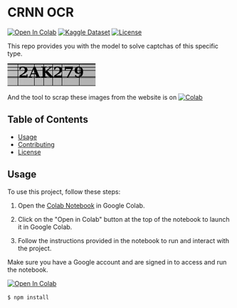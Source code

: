 # CRNN OCR 
[![Open In Colab](https://colab.research.google.com/assets/colab-badge.svg)](https://colab.research.google.com/drive/1Fa_WgMyz9ZrWhPtcJ1DGR5GiQuix_1wM?usp=sharing)
[![Kaggle Dataset](https://img.shields.io/badge/Kaggle-Dataset-blue.svg)](https://www.kaggle.com/datasets/sandeep1507/captchaimgdata)
[![License](https://img.shields.io/badge/license-MIT-blue.svg)](https://opensource.org/licenses/MIT)

This repo provides you with the model to solve captchas of this specific type.

![Image Alt Text](Data/testset/2AK279.jpeg)

And the tool to scrap these images from the website is on [![Colab](https://colab.research.google.com/assets/colab-badge.svg)](https://colab.research.google.com/drive/1cjwTIkQuU0ZUtSY8QKtg69gHR5PLnKLm?usp=sharing)


## Table of Contents

- [Usage](#usage)
- [Contributing](#contributing)
- [License](#license)

## Usage
To use this project, follow these steps:

1. Open the [Colab Notebook](https://colab.research.google.com/drive/1Fa_WgMyz9ZrWhPtcJ1DGR5GiQuix_1wM?usp=sharing) in Google Colab.

2. Click on the "Open in Colab" button at the top of the notebook to launch it in Google Colab.

3. Follow the instructions provided in the notebook to run and interact with the project.

Make sure you have a Google account and are signed in to access and run the notebook.

[![Open In Colab](https://colab.research.google.com/assets/colab-badge.svg)](COLAB_NOTEBOOK_LINK)


```bash
$ npm install
